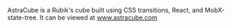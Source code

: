 AstraCube is a Rubik's cube built using CSS transitions, React, and MobX-state-tree. It can be viewed at www.astracube.com
